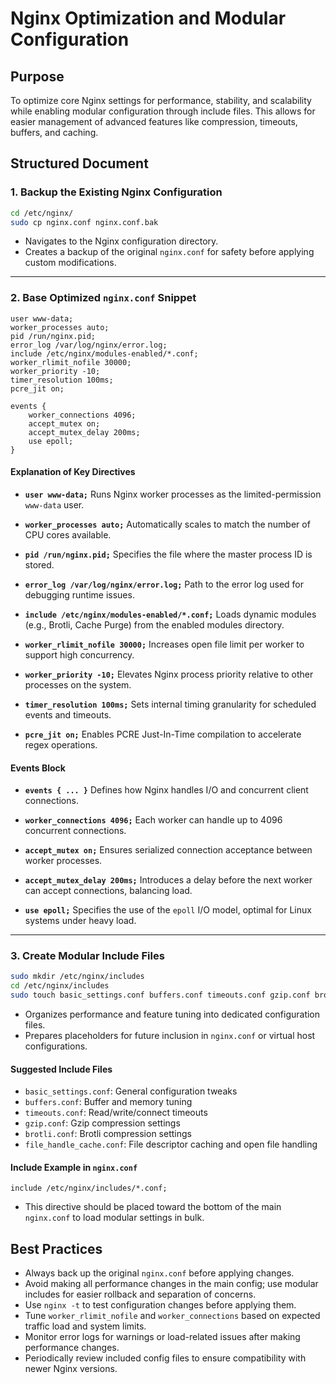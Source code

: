 # Nginx Optimization and Modular Configuration

## Purpose

To optimize core Nginx settings for performance, stability, and scalability while enabling modular configuration through include files. This allows for easier management of advanced features like compression, timeouts, buffers, and caching.

## Structured Document

### 1. Backup the Existing Nginx Configuration

```bash
cd /etc/nginx/
sudo cp nginx.conf nginx.conf.bak
```

* Navigates to the Nginx configuration directory.
* Creates a backup of the original `nginx.conf` for safety before applying custom modifications.

---

### 2. Base Optimized `nginx.conf` Snippet

```nginx
user www-data;
worker_processes auto;
pid /run/nginx.pid;
error_log /var/log/nginx/error.log;
include /etc/nginx/modules-enabled/*.conf;
worker_rlimit_nofile 30000;
worker_priority -10;
timer_resolution 100ms;
pcre_jit on;

events {
	worker_connections 4096;
	accept_mutex on;
	accept_mutex_delay 200ms;
	use epoll;
}
```

#### Explanation of Key Directives

* **`user www-data;`**
  Runs Nginx worker processes as the limited-permission `www-data` user.

* **`worker_processes auto;`**
  Automatically scales to match the number of CPU cores available.

* **`pid /run/nginx.pid;`**
  Specifies the file where the master process ID is stored.

* **`error_log /var/log/nginx/error.log;`**
  Path to the error log used for debugging runtime issues.

* **`include /etc/nginx/modules-enabled/*.conf;`**
  Loads dynamic modules (e.g., Brotli, Cache Purge) from the enabled modules directory.

* **`worker_rlimit_nofile 30000;`**
  Increases open file limit per worker to support high concurrency.

* **`worker_priority -10;`**
  Elevates Nginx process priority relative to other processes on the system.

* **`timer_resolution 100ms;`**
  Sets internal timing granularity for scheduled events and timeouts.

* **`pcre_jit on;`**
  Enables PCRE Just-In-Time compilation to accelerate regex operations.

#### Events Block

* **`events { ... }`**
  Defines how Nginx handles I/O and concurrent client connections.

* **`worker_connections 4096;`**
  Each worker can handle up to 4096 concurrent connections.

* **`accept_mutex on;`**
  Ensures serialized connection acceptance between worker processes.

* **`accept_mutex_delay 200ms;`**
  Introduces a delay before the next worker can accept connections, balancing load.

* **`use epoll;`**
  Specifies the use of the `epoll` I/O model, optimal for Linux systems under heavy load.

---

### 3. Create Modular Include Files

```bash
sudo mkdir /etc/nginx/includes
cd /etc/nginx/includes
sudo touch basic_settings.conf buffers.conf timeouts.conf gzip.conf brotli.conf file_handle_cache.conf
```

* Organizes performance and feature tuning into dedicated configuration files.
* Prepares placeholders for future inclusion in `nginx.conf` or virtual host configurations.

#### Suggested Include Files

* `basic_settings.conf`: General configuration tweaks
* `buffers.conf`: Buffer and memory tuning
* `timeouts.conf`: Read/write/connect timeouts
* `gzip.conf`: Gzip compression settings
* `brotli.conf`: Brotli compression settings
* `file_handle_cache.conf`: File descriptor caching and open file handling

#### Include Example in `nginx.conf`

```nginx
include /etc/nginx/includes/*.conf;
```

* This directive should be placed toward the bottom of the main `nginx.conf` to load modular settings in bulk.

## Best Practices

* Always back up the original `nginx.conf` before applying changes.
* Avoid making all performance changes in the main config; use modular includes for easier rollback and separation of concerns.
* Use `nginx -t` to test configuration changes before applying them.
* Tune `worker_rlimit_nofile` and `worker_connections` based on expected traffic load and system limits.
* Monitor error logs for warnings or load-related issues after making performance changes.
* Periodically review included config files to ensure compatibility with newer Nginx versions.
